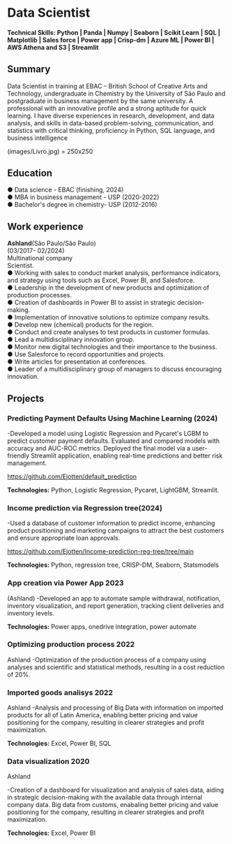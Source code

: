 # Data Scientist

#### Technical Skills:  Python | Panda | Numpy | Seaborn | Scikit Learn | SQL | Matplotlib | Sales force | Power app |  Crisp-dm | Azure ML | Power BI | AWS Athena and S3 | Streamlit

## Summary
Data Scientist in training at EBAC – British School of Creative Arts and Technology, undergraduate in Chemistry by the University of São Paulo and postgraduate in business management by the same university. A professional with an innovative profile and a strong aptitude for quick learning. I have diverse experiences in research, development, and data analysis, and skills in data-based problem-solving, communication, and statistics with critical thinking, proficiency in Python, SQL language, and business intelligence

(images/Livro.jpg) = 250x250

## Education
●	Data science - EBAC (finishing, 2024)<br/>
●	MBA in business management - USP (2020-2022)<br/>
●	Bachelor's degree in chemistry- USP (2012-2016)<br/>

## Work experience
**Ashland**(São Paulo/São Paulo)<br/>				 		                       (03/2017- 02/2024)<br/>
Multinational company<br/> 
Scientist.<br/>
●	Working with sales to conduct market analysis, performance indicators, and strategy using tools such as Excel, Power BI, and Salesforce.<br/>
●	Leadership in the development of new products and optimization of production processes.<br/>
●	Creation of dashboards in Power BI to assist in strategic decision-making.<br/>
●	Implementation of innovative solutions to optimize company results.<br/>
●	Develop new (chemical) products for the region.<br/>
●	Conduct and create analyses to test products in customer formulas.<br/>
●	Lead a multidisciplinary innovation group.<br/>
●	Monitor new digital technologies and their importance to the business.<br/>
●	Use Salesforce to record opportunities and projects.<br/>
●	Write articles for presentation at conferences.<br/>
●	Leader of a multidisciplinary group of managers to discuss encouraging innovation.<br/>


## Projects
### Predicting Payment Defaults Using Machine Learning (2024)
 -Developed a model using Logistic Regression and Pycaret's LGBM to predict customer payment defaults. Evaluated and compared models with accuracy and AUC-ROC metrics. Deployed the final model via a user-friendly Streamlit application, enabling real-time predictions and better risk management.

https://github.com/Ejotten/default_prediction

**Technologies:** Python, Logistic Regression, Pycaret, LightGBM, Streamlit.


### Income prediction via Regression tree(2024)
 -Used a database of customer information to predict income, enhancing product positioning and marketing campaigns to attract the best customers and ensure appropriate loan approvals.
 
https://github.com/Ejotten/Income-prediction-reg-tree/tree/main

**Technologies:** Python, regression tree, CRISP-DM, Seaborn, Statsmodels

### App creation via Power App		  2023 
(Ashland)
 -Developed an app to automate sample withdrawal, notification, inventory visualization, and report generation, tracking client deliveries and inventory levels. 

**Technologies:** Power apps, onedrive integration, power automate

### Optimizing production process		2022 
Ashland
 -Optimization of the production process of a company using analyses and scientific and statistical methods, resulting in a cost reduction of 20%.

### Imported goods analisys		2022 
Ashland
 -Analysis and processing of Big Data with information on imported products for all of Latin America, enabling better pricing and value positioning for the company, resulting in clearer strategies and profit maximization. 

**Technologies:** Excel, Power BI, SQL

### Data visualization  	2020 
Ashland

 -Creation of a dashboard for visualization and analysis of sales data, aiding in strategic decision-making with the available data through internal company data. Big data from customs, enabaling better pricing and value positioning for the company, resulting in clearer strategies and profit maximization. 

 **Technologies:** Excel, Power BI
